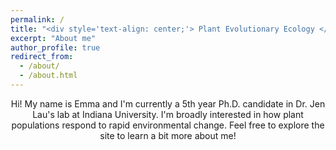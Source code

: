 ```yaml
---
permalink: /
title: "<div style='text-align: center;'> Plant Evolutionary Ecology </div>"
excerpt: "About me"
author_profile: true
redirect_from: 
  - /about/
  - /about.html
---
```


<div style='text-align: center;'> Hi! My name is Emma and I'm currently a 5th year Ph.D. candidate in Dr. Jen Lau's lab at Indiana University. I'm broadly interested in how plant populations respond to rapid environmental change. Feel free to explore the site to learn a bit more about me! </div>
